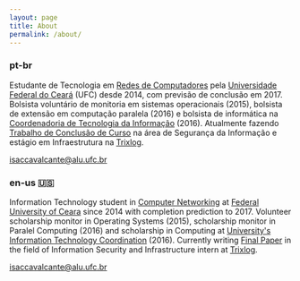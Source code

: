 ```yaml
---
layout: page
title: About
permalink: /about/
---
```


### pt-br

Estudante de Tecnologia em [Redes de Computadores](http://www.quixada.ufc.br/2016/03/17/curso-de-redes-de-computadores-homenageado/) pela [Universidade Federal do Ceará](http://ufc.br/) (UFC) desde 2014, com previsão de conclusão em 2017. Bolsista voluntário de monitoria em sistemas operacionais (2015), bolsista de extensão em computação paralela (2016) e bolsista de informática na [Coordenadoria de Tecnologia da Informação](http://cti.quixada.ufc.br/) (2016). Atualmente fazendo [Trabalho de Conclusão de Curso](https://github.com/isaccavalcante/tcc) na área de Segurança da Informação e estágio em Infraestrutura na [Trixlog](http://www.trixlog.com/).

[isaccavalcante@alu.ufc.br](mailto:isaccavalcante@alu.ufc.br)

### en-us :us:

Information Technology student in [Computer Networking](http://www.quixada.ufc.br/2016/03/17/curso-de-redes-de-computadores-homenageado/) at [Federal University of Ceara](http://ufc.br/) since 2014 with completion prediction to 2017. Volunteer scholarship monitor in Operating Systems (2015), scholarship monitor in Paralel Computing (2016) and scholarship in Computing at [University's Information Technology Coordination](http://cti.quixada.ufc.br/) (2016). Currently writing [Final Paper](https://github.com/isaccavalcante/tcc) in the field of Information Security and Infrastructure intern at [Trixlog](http://www.trixlog.com/).

[isaccavalcante@alu.ufc.br](mailto:isaccavalcante@alu.ufc.br)
